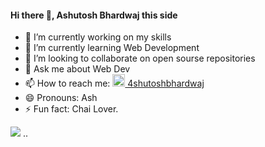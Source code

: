 #### Hi there 👋, Ashutosh Bhardwaj this side


- 🔭 I’m currently working on my skills
- 🌱 I’m currently learning Web Development
- 👯 I’m looking to collaborate on open sourse repositories
- 💬 Ask me about Web Dev
- 📫 How to reach me: [<img height="20px" src="https://cdn3.iconfinder.com/data/icons/inficons/512/linkedin.png"> 4shutoshbhardwaj](https://www.linkedin.com/in/4shutoshbhardwaj7/)
- 😄 Pronouns: Ash
- ⚡ Fun fact: Chai Lover.

<img src="https://github-readme-stats.vercel.app/api?username=4shutoshbhardwaj&&show_icons=true&title_color=ffffff&icon_color=bb2acf&text_color=daf7dc&bg_color=151515">
..
